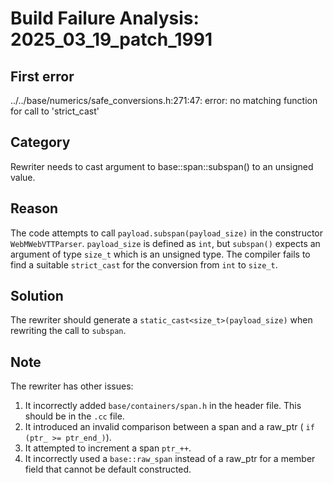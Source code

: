 # Build Failure Analysis: 2025_03_19_patch_1991

## First error

../../base/numerics/safe_conversions.h:271:47: error: no matching function for call to 'strict_cast'

## Category
Rewriter needs to cast argument to base::span::subspan() to an unsigned value.

## Reason
The code attempts to call `payload.subspan(payload_size)` in the constructor `WebMWebVTTParser`. `payload_size` is defined as `int`, but `subspan()` expects an argument of type `size_t` which is an unsigned type. The compiler fails to find a suitable `strict_cast` for the conversion from `int` to `size_t`.

## Solution
The rewriter should generate a `static_cast<size_t>(payload_size)` when rewriting the call to `subspan`.

## Note
The rewriter has other issues:
1. It incorrectly added `base/containers/span.h` in the header file. This should be in the `.cc` file.
2. It introduced an invalid comparison between a span and a raw_ptr ( `if (ptr_ >= ptr_end_)`).
3. It attempted to increment a span `ptr_++`.
4. It incorrectly used a `base::raw_span` instead of a raw_ptr for a member field that cannot be default constructed.